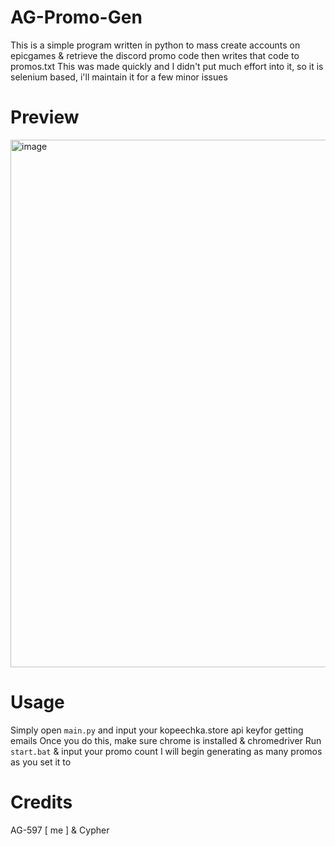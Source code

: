 # AG-Promo-Gen
This is a simple program written in python to mass create accounts on epicgames & retrieve the discord promo code then writes that code to promos.txt
This was made quickly and I didn't put much effort into it, so it is selenium based, i'll maintain it for a few minor issues

# Preview 
<img width="844" alt="image" src="https://github.com/AG-597/AG-Promo-Gen/assets/171638818/fbfa4c66-3bc1-407e-9c88-25c201283d72">

# Usage
Simply open `main.py` and input your kopeechka.store api keyfor getting emails
Once you do this, make sure chrome is installed & chromedriver
Run `start.bat` & input your promo count
I will begin generating as many promos as you set it to

# Credits
AG-597 [ me ] & Cypher
